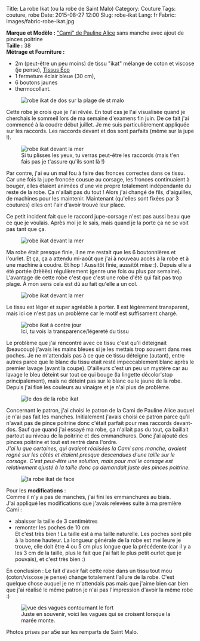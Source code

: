 Title: La robe Ikat	(ou la robe de Saint Malo)
Category: Couture
Tags: couture, robe
Date: 2015-08-27 12:00
Slug: robe-ikat
Lang: fr
Fabric: images/fabric-robe-ikat.jpg


**Marque et Modèle :** ["Cami" de Pauline Alice](http://www.paulinealicepatterns.com/robe-cami) sans manche avec ajout de pinces poitrine<br>
**Taille :** 38 <br>
**Métrage et Fourniture :** <br>
- 2m (peut-être un peu moins) de tissu "ikat" mélange de coton et viscose (je pense), [Tissus Éco](http://www.tissu-eco.com/)<br>
- 1 fermeture éclair bleue (30 cm), <br>
- 6 boutons jaunes <br>
- thermocollant. <br>

<figure role="group">
	<img src="/images/robe_st_malo_dos2.JPG" alt="robe ikat de dos sur la plage de st malo">
</figure>

Cette robe je crois que je l'ai rêvée. En tout cas je l'ai visualisée quand je cherchais le sommeil lors de ma semaine d'examens fin juin.
De ce fait j'ai commencé à la coudre début juillet. Je me suis particulièrement appliquée sur les raccords. Les raccords devant et dos sont parfaits (même sur la jupe !).

<figure role="group">
	<img src="/images/robe_st_malo_face.JPG" alt="robe ikat devant la mer">
	<figcaption>Si tu plisses les yeux, tu verras peut-être les raccords (mais t'en fais pas je t'assure qu'ils sont là !)</figcaption>
</figure>
Par contre, j'ai eu un mal fou à faire des fronces correctes dans ce tissu. Car une fois la jupe froncée cousue au corsage, les fronces continuaient à bouger, elles étaient animées d'une vie propre totalement indépendante du reste de la robe. Ça n'allait pas du tout ! Alors j'ai changé de fils, d'aiguilles, de machines pour les maintenir. Maintenant (qu'elles sont fixées par 3 coutures) elles ont l'air d'avoir trouvé leur place.

Ce petit incident fait que le raccord jupe-corsage n'est pas aussi beau que ce que je voulais. Après moi je le sais, mais quand je la porte ça ne se voit pas tant que ça.

<figure role="group">
	<img src="/images/robe_st_malo_dos.JPG" alt="robe ikat devant la mer">
</figure>

Ma robe était presque finie, il ne me restait que les 6 boutonnières et l'ourlet. Et ça, ça a attendu mi-août que j'ai à nouveau accès à la robe et à une machine à coudre.
Et hop ! Aussitôt finie, aussitôt mise :). Depuis elle a été portée (trèèès) régulièrement (genre une fois ou plus par semaine).
L'avantage de cette robe c'est que c'est une robe d'été qui fait pas trop plage. À mon sens cela est dû au fait qu'elle a un col.

<figure role="group">
	<img src="/images/robe_st_malo_haut.JPG" alt="robe ikat devant la mer">
</figure>

Le tissu est léger et super agréable à porter. Il est légèrement transparent, mais ici ce n'est pas un problème car le motif est suffisament chargé.

<figure role="group">
	<img src="/images/robe_st_malo_transparence.JPG" alt="robe ikat à contre jour">
	<figcaption> Ici, tu vois la transparence/légereté du tissu </figcaption>
</figure>

Le problème que j'ai rencontré avec ce tissu c'est qu'il déteignait (beaucoup) j'avais les mains bleues si je les mettais trop souvent dans mes poches. Je ne m'attendais pas à ce que ce tissu déteigne (autant), entre autres parce que le blanc du tissu etait resté impeccablement blanc après le premier lavage (avant la coupe). D'ailleurs c'est un peu un mystère car au lavage le bleu déteint sur tout ce qui bouge (la lingette décolor'stop principalement), mais ne déteint pas sur le blanc ou le jaune de la robe.<br>
Depuis j'ai fixé les couleurs au vinaigre et je n'ai plus de problème.

<figure role="group">
	<img src="/images/robe_st_malo_vrai_dos.JPG" alt="le dos de la robe ikat">
</figure>

Concernant le patron, j'ai choisi le patron de la Cami de Pauline Alice auquel je n'ai pas fait les manches. Initialement j'avais choisi ce patron parce qu'il n'avait pas de pince poitrine donc c'était parfait pour mes raccords devant-dos.
Sauf que quand j'ai essayé ma robe, ça n'allait pas du tout, ça baillait partout au niveau de la poitrine et des emmanchures. Donc j'ai ajouté des pinces poitrine et tout est rentré dans l'ordre.<br>
 *J'ai lu que certaines, qui avaient réalisées la Cami sans manche, avaient rogné sur les côtés et étaient presque descendues d'une taille sur le corsage. C'est peut-être une solution, mais pour moi le corsage est relativement ajusté à la taille donc ça demandait juste des pinces poitrine*.

<figure role="group">
	<img src="/images/robe_st_malo_face2.JPG" alt="la robe ikat de face">
</figure>

Pour les **modifications** :<br>
Comme il n'y a pas de manches, j'ai fini les emmanchures au biais.<br>
J'ai appliqué les modifications que j'avais relevées suite à ma première Cami :<br>
- abaisser la taille de 3 centimètres<br>
- remonter les poches de 10 cm<br>
Et c'est très bien ! La taille est à ma taille naturelle. Les poches sont pile à la bonne hauteur. La longueur générale de la robe est meilleure je trouve, elle doit être 4 ou 5 cm plus longue que la précédente (car il y a les 3 cm de la taille, plus le fait que j'ai fait le plus petit ourlet que je pouvais), et c'est très bien :)

En conclusion : Le fait d'avoir fait cette robe dans un tissu tout mou (coton/viscose je pense) change totalement l'allure de la robe. C'est quelque chose auquel je ne m'attendais pas mais que j'aime bien car bien que j'ai réalisé le même patron je n'ai pas l'impression d'avoir la même robe :)

<figure role="group">
	<img src="/images/gif_test.gif" alt="vue des vagues contournant le fort">
	<figcaption>Juste en souvenir, voici les vagues qui se croisent lorsque la marée monte.</figcaption>
</figure>

Photos prises par a5e sur les remparts de Saint Malo.